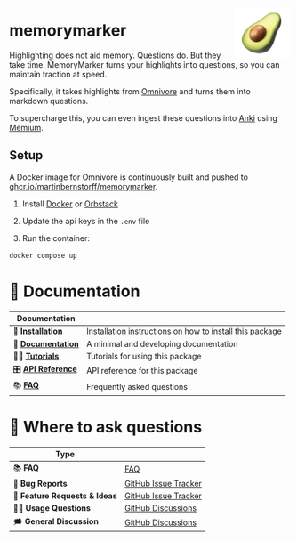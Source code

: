 <a href="https://github.com/martinbernstorff/memorymarker"><img src="https://github.com/martinbernstorff/memorymarker/blob/main/docs/_static/icon.png?raw=true" width="100" align="right"/></a>

# memorymarker

<!-- start short-description -->

Highlighting does not aid memory. Questions do. But they take time. MemoryMarker turns your highlights into questions, so you can maintain traction at speed.

Specifically, it takes highlights from [Omnivore](https://www.omnivore.app/) and turns them into markdown questions.

To supercharge this, you can even ingest these questions into [Anki](https://apps.ankiweb.net/) using [Memium](https://github.com/MartinBernstorff/Memium).

<!-- end short-description -->

## Setup

A Docker image for Omnivore is continuously built and pushed to [ghcr.io/martinbernstorff/memorymarker](https://github.com/martinbernstorff/memorymarker/pkgs/container/memorymarker).

1. Install [Docker](https://docs.docker.com/get-docker/) or [Orbstack](https://orbstack.dev/)

2. Update the api keys in the `.env` file

3. Run the container:

```bash
docker compose up
```

# 📖 Documentation

| Documentation          |                                                          |
| ---------------------- | -------------------------------------------------------- |
| 🔧 **[Installation]**  | Installation instructions on how to install this package |
| 📖 **[Documentation]** | A minimal and developing documentation                   |
| 👩‍💻 **[Tutorials]**     | Tutorials for using this package                         |
| 🎛️ **[API Reference]** | API reference for this package                           |
| 📚 **[FAQ]**           | Frequently asked questions                               |

# 💬 Where to ask questions

| Type                            |                        |
| ------------------------------- | ---------------------- |
| 📚 **FAQ**                      | [FAQ]                  |
| 🚨 **Bug Reports**              | [GitHub Issue Tracker] |
| 🎁 **Feature Requests & Ideas** | [GitHub Issue Tracker] |
| 👩‍💻 **Usage Questions**          | [GitHub Discussions]   |
| 🗯 **General Discussion**        | [GitHub Discussions]   |

[Documentation]: https://martinbernstorff.github.io/memorymarker/index.html
[Installation]: https://martinbernstorff.github.io/memorymarker/installation.html
[Tutorials]: https://martinbernstorff.github.io/memorymarker/tutorials.html
[API Reference]: https://martinbernstorff.github.io/memorymarker/references.html
[FAQ]: https://martinbernstorff.github.io/memorymarker/faq.html
[github issue tracker]: https://github.com/martinbernstorff/memorymarker/issues
[github discussions]: https://github.com/martinbernstorff/memorymarker/discussions
